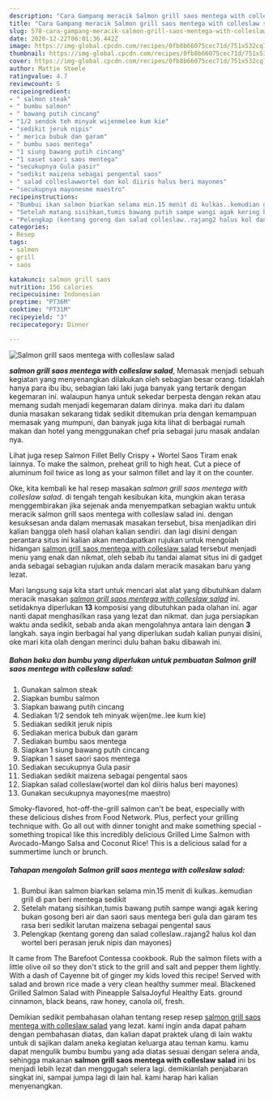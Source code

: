 ```yaml
---
description: "Cara Gampang meracik Salmon grill saos mentega with colleslaw salad yang praktis"
title: "Cara Gampang meracik Salmon grill saos mentega with colleslaw salad yang praktis"
slug: 578-cara-gampang-meracik-salmon-grill-saos-mentega-with-colleslaw-salad-yang-praktis
date: 2020-12-22T06:01:36.442Z
image: https://img-global.cpcdn.com/recipes/0fb8b66075cec71d/751x532cq70/salmon-grill-saos-mentega-with-colleslaw-salad-foto-resep-utama.jpg
thumbnail: https://img-global.cpcdn.com/recipes/0fb8b66075cec71d/751x532cq70/salmon-grill-saos-mentega-with-colleslaw-salad-foto-resep-utama.jpg
cover: https://img-global.cpcdn.com/recipes/0fb8b66075cec71d/751x532cq70/salmon-grill-saos-mentega-with-colleslaw-salad-foto-resep-utama.jpg
author: Mattie Steele
ratingvalue: 4.7
reviewcount: 5
recipeingredient:
- " salmon steak"
- " bumbu salmon"
- " bawang putih cincang"
- "1/2 sendok teh minyak wijenmelee kum kie"
- "sedikit jeruk nipis"
- " merica bubuk dan garam"
- " bumbu saos mentega"
- "1 siung bawang putih cincang"
- "1 saset saori saos mentega"
- "secukupnya Gula pasir"
- "sedikit maizena sebagai pengental saos"
- " salad colleslawwortel dan kol diiris halus beri mayones"
- "secukupnya mayonesme maestro"
recipeinstructions:
- "Bumbui ikan salmon biarkan selama min.15 menit di kulkas..kemudian grill di pan beri mentega sedikit"
- "Setelah matang sisihkan,tumis bawang putih sampe wangi agak kering bukan gosong beri air dan saori saus mentega beri gula dan garam tes rasa beri sedikit larutan maizena sebagai pengental saus"
- "Pelengkap (kentang goreng dan salad colleslaw..rajang2 halus kol dan wortel beri perasan jeruk nipis dan mayones)"
categories:
- Resep
tags:
- salmon
- grill
- saos

katakunci: salmon grill saos 
nutrition: 156 calories
recipecuisine: Indonesian
preptime: "PT36M"
cooktime: "PT31M"
recipeyield: "3"
recipecategory: Dinner

---
```



![Salmon grill saos mentega with colleslaw salad](https://img-global.cpcdn.com/recipes/0fb8b66075cec71d/751x532cq70/salmon-grill-saos-mentega-with-colleslaw-salad-foto-resep-utama.jpg)

<b><i>salmon grill saos mentega with colleslaw salad</i></b>, Memasak menjadi sebuah kegiatan yang menyenangkan dilakukan oleh sebagian besar orang. tidaklah hanya para ibu ibu, sebagian laki laki juga banyak yang tertarik dengan kegemaran ini. walaupun hanya untuk sekedar berpesta dengan rekan atau memang sudah menjadi kegemaran dalam dirinya. maka dari itu dalam dunia masakan sekarang tidak sedikit ditemukan pria dengan kemampuan memasak yang mumpuni, dan banyak juga kita lihat di berbagai rumah makan dan hotel yang menggunakan chef pria sebagai juru masak andalan nya.

Lihat juga resep Salmon Fillet Belly Crispy + Wortel Saos Tiram enak lainnya. To make the salmon, preheat grill to high heat. Cut a piece of aluminum foil twice as long as your salmon fillet and lay it on the counter.

Oke, kita kembali ke hal resep masakan <i>salmon grill saos mentega with colleslaw salad</i>. di tengah tengah kesibukan kita, mungkin akan terasa menggembirakan jika sejenak anda menyempatkan sebagian waktu untuk meracik salmon grill saos mentega with colleslaw salad ini. dengan kesuksesan anda dalam memasak masakan tersebut, bisa menjadikan diri kalian bangga oleh hasil olahan kalian sendiri. dan lagi disini dengan perantara situs ini kalian akan mendapatkan rujukan untuk mengolah hidangan <u>salmon grill saos mentega with colleslaw salad</u> tersebut menjadi menu yang enak dan nikmat, oleh sebab itu tandai alamat situs ini di gadget anda sebagai sebagian rujukan anda dalam meracik masakan baru yang lezat.


Mari langsung saja kita start untuk mencari alat alat yang dibutuhkan dalam meracik masakan <u><i>salmon grill saos mentega with colleslaw salad</i></u> ini. setidaknya diperlukan <b>13</b> komposisi yang dibutuhkan pada olahan ini. agar nanti dapat menghasilkan rasa yang lezat dan nikmat. dan juga persiapkan waktu anda sedikit, sebab anda akan mengolahnya antara lain dengan <b>3</b> langkah. saya ingin berbagai hal yang diperlukan sudah kalian punyai disini, oke mari kita olah dengan merinci dulu bahan baku dibawah ini.

<!--inarticleads1-->

##### Bahan baku dan bumbu yang diperlukan untuk pembuatan Salmon grill saos mentega with colleslaw salad:

1. Gunakan  salmon steak
1. Siapkan  bumbu salmon
1. Siapkan  bawang putih cincang
1. Sediakan 1/2 sendok teh minyak wijen(me..lee kum kie)
1. Sediakan sedikit jeruk nipis
1. Sediakan  merica bubuk dan garam
1. Sediakan  bumbu saos mentega
1. Siapkan 1 siung bawang putih cincang
1. Siapkan 1 saset saori saos mentega
1. Sediakan secukupnya Gula pasir
1. Sediakan sedikit maizena sebagai pengental saos
1. Siapkan  salad colleslaw(wortel dan kol diiris halus beri mayones)
1. Gunakan secukupnya mayones(me maestro)


Smoky-flavored, hot-off-the-grill salmon can&#39;t be beat, especially with these delicious dishes from Food Network. Plus, perfect your grilling technique with. Go all out with dinner tonight and make something special - something tropical like this incredibly delicious Grilled Lime Salmon with Avocado-Mango Salsa and Coconut Rice! This is a delicious salad for a summertime lunch or brunch. 

<!--inarticleads2-->

##### Tahapan mengolah Salmon grill saos mentega with colleslaw salad:

1. Bumbui ikan salmon biarkan selama min.15 menit di kulkas..kemudian grill di pan beri mentega sedikit
1. Setelah matang sisihkan,tumis bawang putih sampe wangi agak kering bukan gosong beri air dan saori saus mentega beri gula dan garam tes rasa beri sedikit larutan maizena sebagai pengental saus
1. Pelengkap (kentang goreng dan salad colleslaw..rajang2 halus kol dan wortel beri perasan jeruk nipis dan mayones)


It came from The Barefoot Contessa cookbook. Rub the salmon filets with a little olive oil so they don&#39;t stick to the grill and salt and pepper them lightly. With a dash of Cayenne bit of ginger my kids loved this recipe! Served with salad and brown rice made a very clean healthy summer meal. Blackened Grilled Salmon Salad with Pineapple SalsaJoyful Healthy Eats. ground cinnamon, black beans, raw honey, canola oil, fresh. 

Demikian sedikit pembahasan olahan tentang resep resep <u>salmon grill saos mentega with colleslaw salad</u> yang lezat. kami ingin anda dapat paham dengan pembahasan diatas, dan kalian dapat praktek ulang di lain waktu untuk di sajikan dalam aneka kegiatan keluarga atau teman kamu. kamu dapat mengulik bumbu bumbu yang ada diatas sesuai dengan selera anda, sehingga makanan <b>salmon grill saos mentega with colleslaw salad</b> ini bs menjadi lebih lezat dan menggugah selera lagi. demikianlah penjabaran singkat ini, sampai jumpa lagi di lain hal. kami harap hari kalian menyenangkan.
